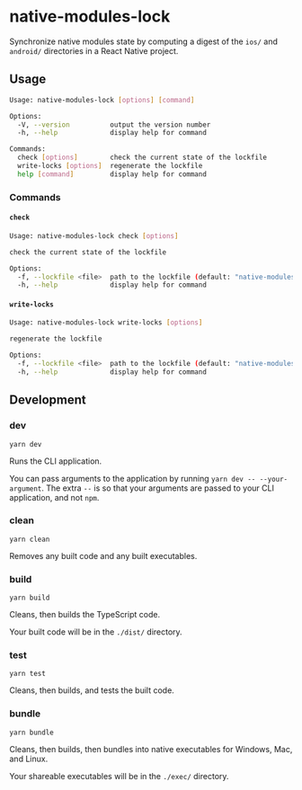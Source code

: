 # native-modules-lock

Synchronize native modules state by computing a digest of the `ios/` and `android/` directories in a React Native project.

## Usage

```bash
Usage: native-modules-lock [options] [command]

Options:
  -V, --version          output the version number
  -h, --help             display help for command

Commands:
  check [options]        check the current state of the lockfile
  write-locks [options]  regenerate the lockfile
  help [command]         display help for command
```

### Commands

#### `check`
```bash
Usage: native-modules-lock check [options]

check the current state of the lockfile

Options:
  -f, --lockfile <file>  path to the lockfile (default: "native-modules.lock")
  -h, --help             display help for command
```

#### `write-locks`
```bash
Usage: native-modules-lock write-locks [options]

regenerate the lockfile

Options:
  -f, --lockfile <file>  path to the lockfile (default: "native-modules.lock")
  -h, --help             display help for command
```


## Development

### **dev**

`yarn dev`

Runs the CLI application.

You can pass arguments to the application by running `yarn dev -- --your-argument`. The extra `--` is so that your arguments are passed to your CLI application, and not `npm`.

### **clean**

`yarn clean`

Removes any built code and any built executables.

### **build**

`yarn build`

Cleans, then builds the TypeScript code.

Your built code will be in the `./dist/` directory.

### **test**

`yarn test`

Cleans, then builds, and tests the built code.

### **bundle**

`yarn bundle`

Cleans, then builds, then bundles into native executables for Windows, Mac, and Linux.

Your shareable executables will be in the `./exec/` directory.
